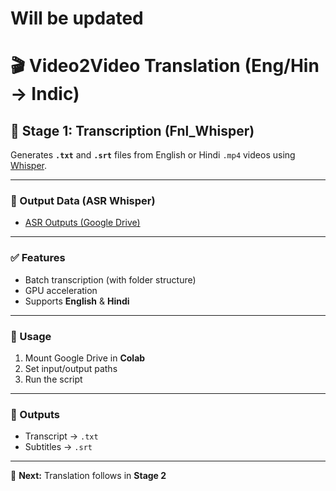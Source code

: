 # Will be updated
# 🎬 Video2Video Translation (Eng/Hin → Indic)

## 🧩 Stage 1: Transcription (Fnl_Whisper)

Generates **`.txt`** and **`.srt`** files from English or Hindi `.mp4` videos using [Whisper](https://github.com/openai/whisper).

---

### 📂 Output Data (ASR Whisper)

- [ASR Outputs (Google Drive)](https://drive.google.com/drive/folders/1wPsHogxfwwsiD225Bke3d0mHPFoiFdu6?usp=drive_link)

---

### ✅ Features
- Batch transcription (with folder structure)  
- GPU acceleration  
- Supports **English** & **Hindi**  

---

### 📌 Usage
1. Mount Google Drive in **Colab**  
2. Set input/output paths  
3. Run the script  

---

### 📝 Outputs
- Transcript → `.txt`  
- Subtitles → `.srt`  

---

🔄 **Next:** Translation follows in **Stage 2**
